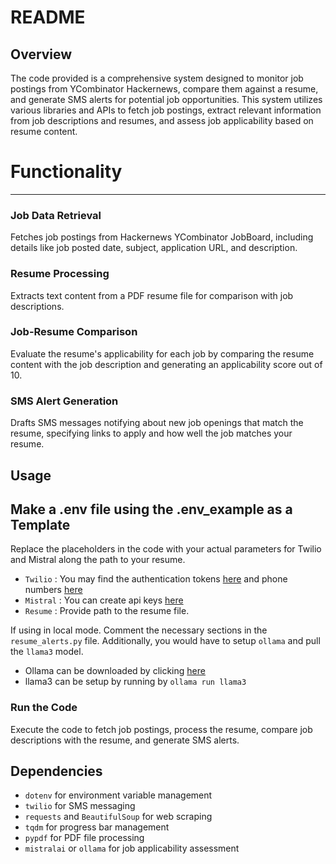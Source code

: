 **README**
=====================================================

Overview
--------

The code provided is a comprehensive system designed to monitor job postings from YCombinator Hackernews, compare them against a resume, and generate SMS alerts for potential job opportunities. This system utilizes various libraries and APIs to fetch job postings, extract relevant information from job descriptions and resumes, and assess job applicability based on resume content.

# Functionality
-------------

### Job Data Retrieval

Fetches job postings from Hackernews YCombinator JobBoard, including details like job posted date, subject, application URL, and description.

### Resume Processing

Extracts text content from a PDF resume file for comparison with job descriptions.

### Job-Resume Comparison

Evaluate the resume's applicability for each job by comparing the resume content with the job description and generating an applicability score out of 10.

### SMS Alert Generation

Drafts SMS messages notifying about new job openings that match the resume, specifying links to apply and how well the job matches your resume.

Usage
-----
## Make a .env file using the .env_example as a Template
Replace the placeholders in the code with your actual parameters for Twilio and Mistral along the path to your resume.

- `Twilio` : You may find the authentication tokens [here](https://www.twilio.com/console/runtime/api-keys) and phone numbers [here](https://www.twilio.com/try-twilio)
- `Mistral` : You can create api keys [here](https://console.mistral.ai/api-keys/)
- `Resume` : Provide path to the resume file. 

If using in local mode. Comment the necessary sections in the `resume_alerts.py` file. Additionally, you would have to setup `ollama` and pull the `llama3` model.

- Ollama can be downloaded by clicking [here](https://ollama.com/download)
- llama3 can be setup by running by `ollama run llama3`

### Run the Code

Execute the code to fetch job postings, process the resume, compare job descriptions with the resume, and generate SMS alerts.

Dependencies
------------

- `dotenv` for environment variable management
- `twilio` for SMS messaging
- `requests` and `BeautifulSoup` for web scraping
- `tqdm` for progress bar management
- `pypdf` for PDF file processing
- `mistralai` or `ollama` for job applicability assessment
